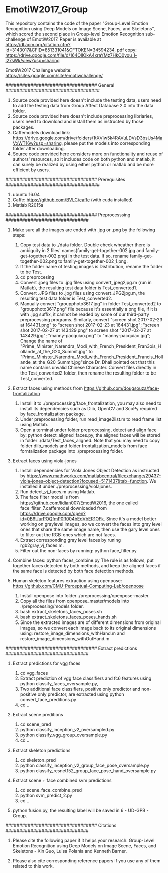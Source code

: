 # EmotiW2017_Group
This repository contains the code of the paper "Group-Level Emotion Recognition using Deep Models on Image Scene, Faces, and Skeletons", which scored the second place in Group-level Emotion Recognition sub-challenge of EmotiW2017. Paper is available at https://dl.acm.org/citation.cfm?id=3143017&CFID=851331041&CFTOKEN=34594234, pdf copy: https://drive.google.com/file/d/164OIlOkA4xraYMz7HkO0you_l-l27sWk/view?usp=sharing

EmotiW2017 Challenge website: https://sites.google.com/site/emotiwchallenge/

################################# General ##################################
1. Source code provided here doesn't include the testing data, users need to add the testing data from Group Affect Database 2.0 into the data folder. 
2. Source code provided here doesn't include preprocessing libriaries, users need to download and install them as instructed by those packages. 
3. Caffemodels download link: https://drive.google.com/drive/folders/1tXVIw5k4RAVuLDVsD3bsUs4MaVxWT16w?usp=sharing, please put the models into corresponding folder after downloading. 
4. Source code provided here considers more on functionality and reuse of authors' resources, so it includes code on both python and matlab, it can surely be realized by using either python or matlab and be more efficient by users.

################################# Prerequisites ##################################
1. ubuntu 16.04
2. Caffe: https://github.com/BVLC/caffe  (with cuda installed)
3. Matlab R2015a

################################# Preprocesssing ##############################
1. Make sure all the images are ended with .jpg or .png by the following steps:
    1) Copy test data to ./data folder. Double check wheather there is ambiguity in 2 files' names(family-get-together-002.jpg and family-get-together-002.png) in the test data. If so, rename family-get-together-002.png to family-get-together-002_1.png. 
    2) If the folder name of testing images is Distribution, rename the folder to be Test. 
    3) cd preprocesing
    4) Convert .jpeg files to .jpg files using convert_jpeg2jpg.m (run in Matlab), the resulting test data folder is Test_converted1.
    5) Convert .JPG files to .jpg files using convert_JPG2jpg.m, the resulting test data folder is Test_converted2.
    6) Manually convert "groupphoto3617.jpg" in folder Test_converted2 to "groupphoto3617.png" file because it's essentially a png file, if it is with .jpg suffix, it cannot be readed by some of our third-party preprocessing programs. Similarly, convert "screen shot 2017-02-23 at 164431.png" to "screen shot 2017-02-23 at 164431.jpg"; "screen shot 2017-02-27 at 143429.png" to screen shot "2017-02-27 at 143429.jpg"; "manny-pacquiao.png" to "manny-pacquiao.jpg"; Change the name of "Prime_Minister_Narendra_Modi_with_French_President_FranЗois_Hollande_at_the_G20_Summit.jpg" to "Prime_Minister_Narendra_Modi_with_French_President_Francis_Hollande_at_the_G20_Summit.jpg"since Dr. Dhall pointed out that this name contains unvalid Chinese Character. Convert files directly in the Test_converted2 folder, then rename the resulting folder to be Test_converted. 

2. Extract faces using methods from https://github.com/dougsouza/face-frontalization
    1) Install it to ./preprocessing/face_frontalization, you may also need to install its dependencies such as Dlib, OpenCV and ScoPy required by face_frontalization package. 
    2) Under preprocessing folder, run read_image2list.m to read frame list using Matlab.
    3) Open a terminal under folder preprocessing, detect and align face by: python detect_aligned_faces.py, the aligned faces will be stored in folder ./data/Test_faces_aligned. Note that you may need to copy folder dlib_models and folder frontalization_models from face forntalization package into ./preprocessing folder. 


3. Extract faces using viola-jones
    1) Install dependencies for Viola Jones Object Detection as instructed by https://www.mathworks.com/matlabcentral/fileexchange/29437-viola-jones-object-detection?focused=5171437&tab=function. We installed it under ./preprocessing/violajones.
    2) Run detect_vj_faces.m using Matlab. 
    3) The face filter model is from https://github.com/lidian007/EmotiW2016, the one called face_fliter_7.caffemodel downloaded from https://drive.google.com/open?id=0B6UurPOQfmP0R004bEdVbER1OFk. Since it's a model better working on graylevel images, so we convert the faces into gray level ones that share the same image name, then use the gary level ones to filter out the RGB-ones which are not faces. 
    4) Extract corresponding gray level faces by runing rgb2gray_vj_faces.m. 
    5) Filter out the non-faces by running: python face_filter.py 
  
4. Combine faces: python faces_combine.py
   The rule is as follows, put together faces detected by both methods, and keep the aligned faces if the same face is detected by both face detection methods.


5. Human skeleton features extraction using openpose: https://github.com/CMU-Perceptual-Computing-Lab/openpose
    1) Install openpose into folder ./preprocessing/openpose-master.
    2) Copy all the files from openpose_master/models into ./preprocessing/models folder.
    3) bash extract_skeletons_faces_poses.sh
    4) bash extract_skeletons_faces_poses_hands.sh
    5) Since the extracted images are of different dimensions from original images, so we convert each image back to its original dimensions using: restore_image_dimensions_withHand.m and restore_image_dimensions_withOutHand.m


################################# Extract predictions ##############################
1. Extract predictions for vgg faces
    1) cd vgg_faces
    2) Extract prediction of vgg face classifiers and fc6 features using python classify_faces_oversample.py,  
    3) Two additional face classifiers, positive only predictor and non-positive only predictor, are extracted using python convert_face_preditions.py
    4) cd ..

2. Extract scene preditions   
    1) cd scene_pred
    2) python classify_inception_v2_oversampled.py
    3) python classify_vgg_group_oversample.py
    4) cd ..


3. Extract skeleton predictions
    1) cd skeleton_pred
    2) python classify_inception_v2_group_face_pose_oversample.py
    3) python classify_resnet152_group_face_pose_hand_oversample.py

4. Extract scene + face combined svm predictions
    1) cd scene_face_combine_pred
    2) python svm_predict_2.py
    3) cd ..

5. python fusion.py, the resulting label will be saved in 6 - UD-GPB - Group.

################################# Citations ##############################
1. Please cite the following paper if it helps your research:
Group-Level Emotion Recognition using Deep Models on Image Scene, Faces, and Skeletons - Xin Guo, Luisa Polania and Kenneth Barner.

2. Please also cite corresponding reference papers if you use any of them related to this work. 
